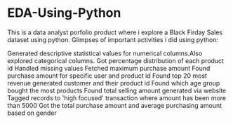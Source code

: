 # EDA-Using-Python
This is a data analyst porfolio product where i explore a Black Firday Sales dataset using python.
Glimpses of important activities i did using python:

Generated descriptive statistical values for numerical columns.Also explored categorical columns.
Got percentage distribution of each product id
Handled missing values
Fetched maximum purchase amount
Found purchase amount for specific user and product id
Found top 20  most revenue generated customer and their product id
Found which age group bought the most products
Found total selling amount generated via website
Tagged records to 'high focused' transaction where amount has been more than 5000
Got the total purchase amount and average purchasing amount based on gender
